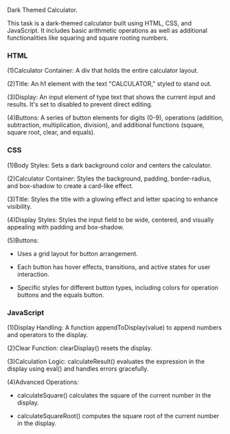 Dark Themed Calculator.

This task is a dark-themed calculator built using HTML, CSS, and JavaScript. It includes basic arithmetic operations as well as additional functionalities like squaring and square rooting numbers.


### HTML ###

(1)Calculator Container: A div that holds the entire calculator layout.

(2)Title: An h1 element with the text "CALCULATOR," styled to stand out.

(3)Display: An input element of type text that shows the current input and results. It's set to disabled to prevent direct editing.

(4)Buttons: A series of button elements for digits (0-9), operations (addition, subtraction, multiplication, division), and additional functions (square, square root, clear, and equals).

### CSS ##

(1)Body Styles: Sets a dark background color and centers the calculator.

(2)Calculator Container: Styles the background, padding, border-radius, and box-shadow to create a card-like effect.

(3)Title: Styles the title with a glowing effect and letter spacing to enhance visibility.

(4)Display Styles: Styles the input field to be wide, centered, and visually appealing with padding and box-shadow.

(5)Buttons: 
  - Uses a grid layout for button arrangement.

  - Each button has hover effects, transitions, and active states for user interaction.

  - Specific styles for different button types, including colors for operation buttons and the equals button.

### JavaScript ###

(1)Display Handling: A function appendToDisplay(value) to append numbers and operators to the display.

(2)Clear Function: clearDisplay() resets the display.

(3)Calculation Logic: calculateResult() evaluates the expression in the display using eval() and handles errors gracefully.

(4)Advanced Operations: 

  - calculateSquare() calculates the square of the current number in the display.

  - calculateSquareRoot() computes the square root of the current number in the display.

